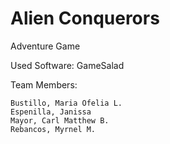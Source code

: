 # Alien Conquerors

Adventure Game

Used Software: GameSalad

Team Members:

    Bustillo, Maria Ofelia L.
    Espenilla, Janissa
    Mayor, Carl Matthew B.
    Rebancos, Myrnel M.
